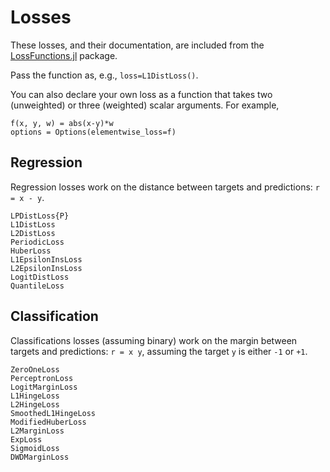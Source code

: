 # Losses

These losses, and their documentation, are included
from the [LossFunctions.jl](https://github.com/JuliaML/LossFunctions.jl)
package.

Pass the function as, e.g., `loss=L1DistLoss()`.

You can also declare your own loss as a function that takes
two (unweighted) or three (weighted) scalar arguments. For example,

```
f(x, y, w) = abs(x-y)*w
options = Options(elementwise_loss=f)
```

## Regression

Regression losses work on the distance between targets
and predictions: `r = x - y`.

```@docs
LPDistLoss{P}
L1DistLoss
L2DistLoss
PeriodicLoss
HuberLoss
L1EpsilonInsLoss
L2EpsilonInsLoss
LogitDistLoss
QuantileLoss
```

## Classification

Classifications losses (assuming binary) work on the margin between targets
and predictions: `r = x y`, assuming the target `y` is either `-1`
or `+1`.

```@docs
ZeroOneLoss
PerceptronLoss
LogitMarginLoss
L1HingeLoss
L2HingeLoss
SmoothedL1HingeLoss
ModifiedHuberLoss
L2MarginLoss
ExpLoss
SigmoidLoss
DWDMarginLoss
```
